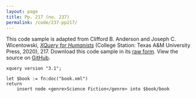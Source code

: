 ```yaml
---
layout: page
title: Pp. 217 (no. 237)
permalink: /code/237-pp217/
---
```


This code sample is adapted from Clifford B. Anderson and Joseph C. Wicentowski, 
[_XQuery for Humanists_](/) (College Station: Texas A&M University Press, 2020), 217. 
Download this code sample in its [raw form](/code/237-pp217/237-pp217.xq).
View the source on [GitHub](https://github.com/coding4humanists/xquery4humanists/blob/release/code/237-pp217/237-pp217.xq).

```xquery
xquery version "3.1";

let $book := fn:doc("book.xml")
return
    insert node <genre>Science Fiction</genre> into $book/book
```  
